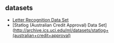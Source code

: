## datasets
- [Letter Recognition Data Set](https://archive.ics.uci.edu/ml/datasets/letter+recognition)
- [Statlog (Australian Credit Approval) Data Set](http://archive.ics.uci.edu/ml/datasets/statlog+(australian+credit+approval)
